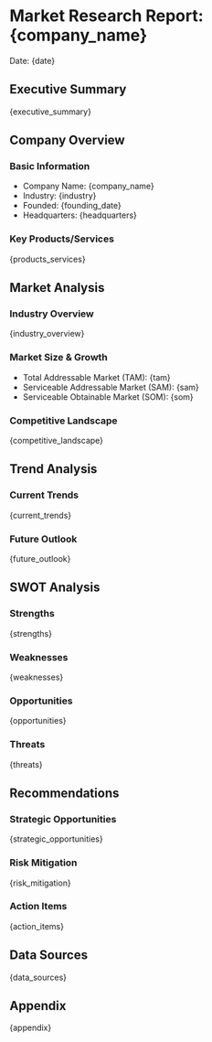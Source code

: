 # Market Research Report: {company_name}
Date: {date}

## Executive Summary

{executive_summary}

## Company Overview

### Basic Information
- Company Name: {company_name}
- Industry: {industry}
- Founded: {founding_date}
- Headquarters: {headquarters}

### Key Products/Services
{products_services}

## Market Analysis

### Industry Overview
{industry_overview}

### Market Size & Growth
- Total Addressable Market (TAM): {tam}
- Serviceable Addressable Market (SAM): {sam}
- Serviceable Obtainable Market (SOM): {som}

### Competitive Landscape
{competitive_landscape}

## Trend Analysis

### Current Trends
{current_trends}

### Future Outlook
{future_outlook}

## SWOT Analysis

### Strengths
{strengths}

### Weaknesses
{weaknesses}

### Opportunities
{opportunities}

### Threats
{threats}

## Recommendations

### Strategic Opportunities
{strategic_opportunities}

### Risk Mitigation
{risk_mitigation}

### Action Items
{action_items}

## Data Sources
{data_sources}

## Appendix
{appendix}